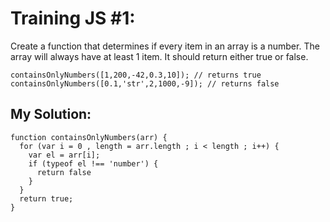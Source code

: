 # Training JS #1:

Create a function that determines if every item in an array is a number. The array will always have at least 1 item. It should return either true or false.

```
containsOnlyNumbers([1,200,-42,0.3,10]); // returns true
containsOnlyNumbers([0.1,'str',2,1000,-9]); // returns false
```


## My Solution:
```
function containsOnlyNumbers(arr) {
  for (var i = 0 , length = arr.length ; i < length ; i++) {
    var el = arr[i];
    if (typeof el !== 'number') {
      return false
    }
  }
  return true;
}
```